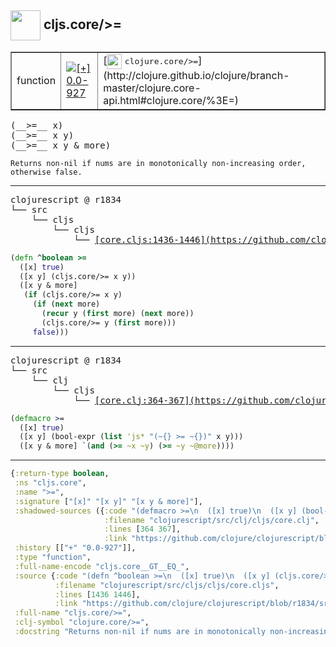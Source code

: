 ## <img width="48px" valign="middle" src="http://i.imgur.com/Hi20huC.png"> cljs.core/>=

 <table border="1">
<tr>
<td>function</td>
<td><a href="https://github.com/cljsinfo/api-refs/tree/0.0-927"><img valign="middle" alt="[+] 0.0-927" src="https://img.shields.io/badge/+-0.0--927-lightgrey.svg"></a> </td>
<td>
[<img height="24px" valign="middle" src="http://i.imgur.com/1GjPKvB.png"> <samp>clojure.core/>=</samp>](http://clojure.github.io/clojure/branch-master/clojure.core-api.html#clojure.core/%3E=)
</td>
</tr>
</table>

 <samp>
(__>=__ x)<br>
(__>=__ x y)<br>
(__>=__ x y & more)<br>
</samp>

```
Returns non-nil if nums are in monotonically non-increasing order,
otherwise false.
```

---

 <pre>
clojurescript @ r1834
└── src
    └── cljs
        └── cljs
            └── <ins>[core.cljs:1436-1446](https://github.com/clojure/clojurescript/blob/r1834/src/cljs/cljs/core.cljs#L1436-L1446)</ins>
</pre>

```clj
(defn ^boolean >=
  ([x] true)
  ([x y] (cljs.core/>= x y))
  ([x y & more]
   (if (cljs.core/>= x y)
     (if (next more)
       (recur y (first more) (next more))
       (cljs.core/>= y (first more)))
     false)))
```


---

 <pre>
clojurescript @ r1834
└── src
    └── clj
        └── cljs
            └── <ins>[core.clj:364-367](https://github.com/clojure/clojurescript/blob/r1834/src/clj/cljs/core.clj#L364-L367)</ins>
</pre>

```clj
(defmacro >=
  ([x] true)
  ([x y] (bool-expr (list 'js* "(~{} >= ~{})" x y)))
  ([x y & more] `(and (>= ~x ~y) (>= ~y ~@more))))
```

---

```clj
{:return-type boolean,
 :ns "cljs.core",
 :name ">=",
 :signature ["[x]" "[x y]" "[x y & more]"],
 :shadowed-sources ({:code "(defmacro >=\n  ([x] true)\n  ([x y] (bool-expr (list 'js* \"(~{} >= ~{})\" x y)))\n  ([x y & more] `(and (>= ~x ~y) (>= ~y ~@more))))",
                     :filename "clojurescript/src/clj/cljs/core.clj",
                     :lines [364 367],
                     :link "https://github.com/clojure/clojurescript/blob/r1834/src/clj/cljs/core.clj#L364-L367"}),
 :history [["+" "0.0-927"]],
 :type "function",
 :full-name-encode "cljs.core__GT__EQ_",
 :source {:code "(defn ^boolean >=\n  ([x] true)\n  ([x y] (cljs.core/>= x y))\n  ([x y & more]\n   (if (cljs.core/>= x y)\n     (if (next more)\n       (recur y (first more) (next more))\n       (cljs.core/>= y (first more)))\n     false)))",
          :filename "clojurescript/src/cljs/cljs/core.cljs",
          :lines [1436 1446],
          :link "https://github.com/clojure/clojurescript/blob/r1834/src/cljs/cljs/core.cljs#L1436-L1446"},
 :full-name "cljs.core/>=",
 :clj-symbol "clojure.core/>=",
 :docstring "Returns non-nil if nums are in monotonically non-increasing order,\notherwise false."}

```
